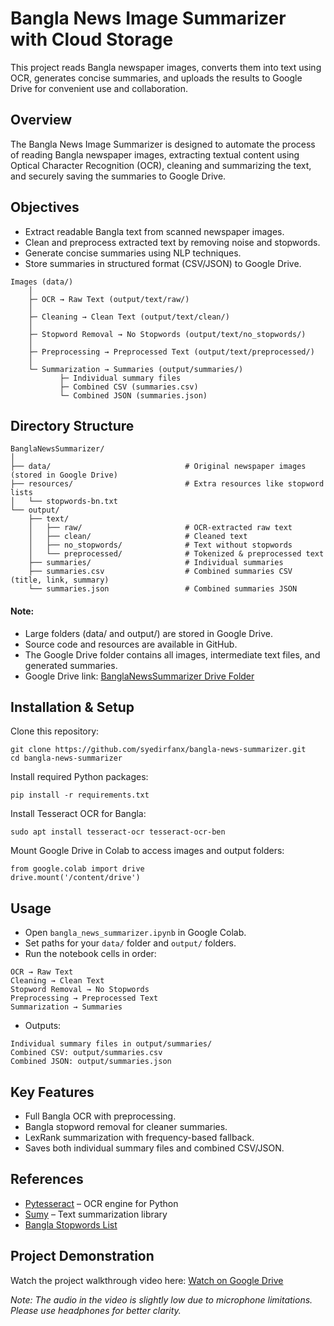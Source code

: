 # Bangla News Image Summarizer with Cloud Storage
This project reads Bangla newspaper images, converts them into text using OCR, generates concise summaries, and uploads the results to Google Drive for convenient use and collaboration.

## Overview

The Bangla News Image Summarizer is designed to automate the process of reading Bangla newspaper images, extracting textual content using Optical Character Recognition (OCR), cleaning and summarizing the text, and securely saving the summaries to Google Drive.

## Objectives

- Extract readable Bangla text from scanned newspaper images.
- Clean and preprocess extracted text by removing noise and stopwords.
- Generate concise summaries using NLP techniques.
- Store summaries in structured format (CSV/JSON) to Google Drive.

```text
Images (data/) 
    │
    ├─ OCR → Raw Text (output/text/raw/)
    │
    ├─ Cleaning → Clean Text (output/text/clean/)
    │
    ├─ Stopword Removal → No Stopwords (output/text/no_stopwords/)
    │
    ├─ Preprocessing → Preprocessed Text (output/text/preprocessed/)
    │
    └─ Summarization → Summaries (output/summaries/)
           ├─ Individual summary files
           ├─ Combined CSV (summaries.csv)
           └─ Combined JSON (summaries.json)
```

## Directory Structure 

```
BanglaNewsSummarizer/
│
├── data/                              # Original newspaper images (stored in Google Drive)
├── resources/                         # Extra resources like stopword lists
│   └── stopwords-bn.txt
└── output/
    ├── text/
    │   ├── raw/                       # OCR-extracted raw text
    │   ├── clean/                     # Cleaned text
    │   ├── no_stopwords/              # Text without stopwords
    │   └── preprocessed/              # Tokenized & preprocessed text
    ├── summaries/                     # Individual summaries
    ├── summaries.csv                  # Combined summaries CSV (title, link, summary)
    └── summaries.json                 # Combined summaries JSON
```
#### Note:
- Large folders (data/ and output/) are stored in Google Drive.
- Source code and resources are available in GitHub.
- The Google Drive folder contains all images, intermediate text files, and generated summaries.
- Google Drive link: [BanglaNewsSummarizer Drive Folder](https://drive.google.com/drive/folders/1o30kg-7ezd8IYRyrzHp1K1-tHjp7ZKGA?usp=sharing)

## Installation & Setup

Clone this repository:
```
git clone https://github.com/syedirfanx/bangla-news-summarizer.git
cd bangla-news-summarizer
```
Install required Python packages:
```
pip install -r requirements.txt
```
Install Tesseract OCR for Bangla:
```
sudo apt install tesseract-ocr tesseract-ocr-ben
```
Mount Google Drive in Colab to access images and output folders:
```
from google.colab import drive
drive.mount('/content/drive')
```
## Usage

- Open ``bangla_news_summarizer.ipynb`` in Google Colab.
- Set paths for your ``data/`` folder and ``output/`` folders.
- Run the notebook cells in order:
```
OCR → Raw Text
Cleaning → Clean Text
Stopword Removal → No Stopwords
Preprocessing → Preprocessed Text
Summarization → Summaries
```
- Outputs:
```
Individual summary files in output/summaries/
Combined CSV: output/summaries.csv
Combined JSON: output/summaries.json
```

## Key Features
- Full Bangla OCR with preprocessing.
- Bangla stopword removal for cleaner summaries.
- LexRank summarization with frequency-based fallback.
- Saves both individual summary files and combined CSV/JSON.

## References

- [Pytesseract](https://pypi.org/project/pytesseract/) – OCR engine for Python
- [Sumy](https://pypi.org/project/sumy/) – Text summarization library
- [Bangla Stopwords List](https://github.com/stopwords-iso/stopwords-bn/blob/master/stopwords-bn.txt)

## Project Demonstration

Watch the project walkthrough video here:
[Watch on Google Drive](https://drive.google.com/file/d/12Hy-6xV8KzcXKZLD4zBl8bJUAjcYVRMJ/view?usp=sharing)

_Note: The audio in the video is slightly low due to microphone limitations. Please use headphones for better clarity._
